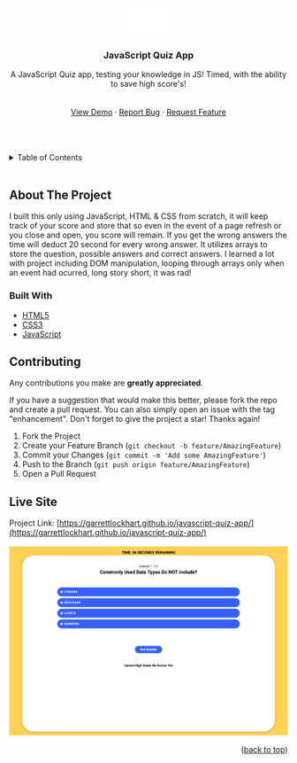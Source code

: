 <!-- https://github.com/othneildrew/Best-README-Template -->

<div id="top"></div>

<!-- PROJECT LOGO -->
<br />
<div align="center">
  <a href="https://github.com/GarrettLockhart/javascript-quiz-app">
    <img src="./assets/images/logorec.png" alt="Logo" width="80">
  </a>

<h3 align="center">JavaScript Quiz App</h3>

  <p align="center">
    A JavaScript Quiz app, testing your knowledge in JS! Timed, with the ability to save high score's!
    <br />
    <br />
    <br />
    <a href="https://garrettlockhart.github.io/javascript-quiz-app/">View Demo</a>
    ·
    <a href="https://github.com/GarrettLockhart/javascript-quiz-app/issues">Report Bug</a>
    ·
    <a href="https://github.com/GarrettLockhart/javascript-quiz-app/issues">Request Feature</a>
  </p>
</div>
<br />
<br />
<br />

<!-- TABLE OF CONTENTS -->
<details>
  <summary>Table of Contents</summary>
  <ol>
    <li>
      <a href="#about-the-project">About The Project</a>
        <li><a href="#built-with">Built With</a></li>
    </li>
    <li><a href="#live-site">Live Site</a></li>
  </ol>
</details>
<br />

<!-- ABOUT THE PROJECT -->

## About The Project

I built this only using JavaScript, HTML & CSS from scratch, it will keep track of your score and store that so even in the event of a page refresh or you close and open, you score will remain. If you get the wrong answers the time will deduct 20 second for every wrong answer. It utilizes arrays to store the question, possible answers and correct answers. I learned a lot with project including DOM manipulation, looping through arrays only when an event had ocurred, long story short, it was rad!

### Built With

- [HTML5](https://developer.mozilla.org/en-US/docs/Web/HTML)
- [CSS3](https://developer.mozilla.org/en-US/docs/Web/CSS)
- [JavaScript](https://developer.mozilla.org/en-US/docs/Web/JavaScript)

<!-- CONTRIBUTING -->

## Contributing

Any contributions you make are **greatly appreciated**.

If you have a suggestion that would make this better, please fork the repo and create a pull request. You can also simply open an issue with the tag "enhancement".
Don't forget to give the project a star! Thanks again!

1. Fork the Project
2. Create your Feature Branch (`git checkout -b feature/AmazingFeature`)
3. Commit your Changes (`git commit -m 'Add some AmazingFeature'`)
4. Push to the Branch (`git push origin feature/AmazingFeature`)
5. Open a Pull Request

<!-- CONTACT -->

## Live Site

Project Link: [https://garrettlockhart.github.io/javascript-quiz-app/](https://garrettlockhart.github.io/javascript-quiz-app/)
<br />
<br />
<img src="./assets/images/demo-screenshot.png" alt="Logo">

<p align="right">(<a href="#top">back to top</a>)</p>
